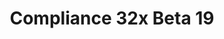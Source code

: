 ---
layout: post
title: Compliance 32x Beta 19
permalink: /compliance32x/B19
comments: true
comments-id: 32x-Beta-19
header-img: https://database.compliancepack.net/images/website/posts/32x/B19.jpg

long_text: "Welcome to the new year! Our team has been hard at work creating some long-awaited textures and improving existing ones, making this one of our largest changelogs in quite some time! Villagers, their angry neighbors, and their undead brethren are all looking incredibly fashionable, cats have finally received some much-needed grooming, and much of nature's beautiful blocks have been updated! Our armorers have finally gotten back to work and provided some shiny, new armor. Many wood-related blocks have also been improved to look more... chippy. This Beta also brings several UI improvements for Bedrock players.<br><br>Thank you for your patience, and we hope you enjoy!<br><br>[NOTE: This version of the pack is compatible with both Java 1.17.1 and 1.18.1. For convenience, we are releasing the update as a single pack. That means you'll get a warning when trying to use the pack in 1.17.1, but you can safely disregard it.]"

main_changelog: changelogs/compliance32

downloads:
  - 1.17.1 - 1.18.x for Java Edition:
      GitHub: https://github.com/Compliance-Resource-Pack/Compliance-Java-32x/releases/download/beta-19/Compliance-32x-Java-Beta-19.zip
      CurseForge: https://www.curseforge.com/minecraft/texture-packs/compliance-32x/download/3611983
  - 1.18.x for Bedrock Edition:
      GitHub: https://github.com/Compliance-Resource-Pack/Compliance-Bedrock-32x/releases/download/beta-19/Compliance-32x-Bedrock-Beta-19.mcpack
      CurseForge: https://www.curseforge.com/minecraft-bedrock/addons/compliance-32x-bedrock/download/3611981
---